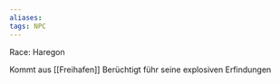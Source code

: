 ```yaml
---
aliases:
tags: NPC
---
```

Race: Haregon

Kommt aus [[Freihafen]]
Berüchtigt führ seine explosiven Erfindungen
